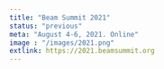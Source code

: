 ```yaml
---
title: "Beam Summit 2021"
status: "previous"
meta: "August 4-6, 2021. Online"
image : "/images/2021.png"
extlink: https://2021.beamsummit.org
---
```


